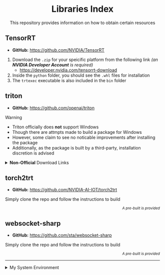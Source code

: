 ﻿<h1 align="center"> Libraries Index </h1>
<p align="center">This repository provides information on how to obtain certain resources<br>

## TensorRT
- **GitHub:** https://github.com/NVIDIA/TensorRT

1. Download the `.zip` for your speicific platform from the following link *(an **NVIDIA Developer Account** is required)*
    - https://developer.nvidia.com/tensorrt-download
2. Inside the `python` folder, you should see the `.whl` files for installation
3. The `trtexec` executable is also included in the `bin` folder

## triton
- **GitHub:** https://github.com/openai/triton

> [!WARNING]
> - Triton officially does **not** support Windows
> - Though there are attmpts made to build a package for Windows
> - However, some claim to see no noticable improvements after installing the package
> - Additionally, as the package is built by a third-party, installation discretion is advised

<details>
<summary><b>Non-Official</b> Download Links</summary>

- https://github.com/openai/triton/pull/2738
- https://huggingface.co/r4ziel/xformers_pre_built/tree/main
</details>

## torch2trt
- **GitHub:** https://github.com/NVIDIA-AI-IOT/torch2trt

Simply clone the repo and follow the instructions to build

<p align="right"><sub><i>A pre-built is provided</i></sub></p>

## websocket-sharp
- **GitHub:** https://github.com/sta/websocket-sharp

Simply clone the repo and follow the instructions to build

<p align="right"><sub><i>A pre-built is provided</i></sub></p>

<hr>

<details>
<summary>My System Environment</summary>

- **OS:** Windows 11
- **Python:** 3.10.10
- **CUDA:** 11.8
- **cuDNN:** v8.5.0.96
- **Driver:** 546.01
</details>
